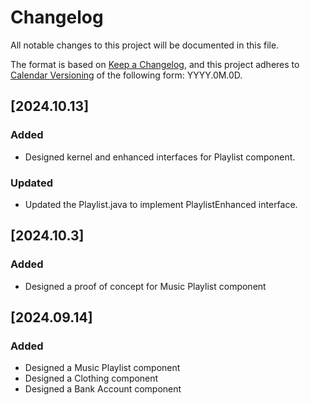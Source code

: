 # Changelog

All notable changes to this project will be documented in this file.

The format is based on [Keep a Changelog](https://keepachangelog.com/en/1.1.0/),
and this project adheres to [Calendar Versioning](https://calver.org/) of
the following form: YYYY.0M.0D.

## [2024.10.13]

### Added

- Designed kernel and enhanced interfaces for Playlist component.

### Updated

- Updated the Playlist.java to implement PlaylistEnhanced interface.

## [2024.10.3]

### Added

- Designed a proof of concept for Music Playlist component

## [2024.09.14]

### Added

- Designed a Music Playlist component
- Designed a Clothing component
- Designed a Bank Account component
